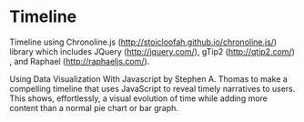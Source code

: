 # Timeline
Timeline using Chronoline.js (http://stoicloofah.github.io/chronoline.js/) library which includes JQuery (http://jquery.com/), gTip2 (http://qtip2.com/) , and Raphael (http://raphaeljs.com/).

Using Data Visualization With Javascript by Stephen A. Thomas to make a compelling timeline that uses JavaScript to reveal timely narratives to users. This shows, effortlessly, a visual evolution of time while adding more content than a normal pie chart or bar graph. 
